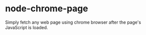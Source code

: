 # node-chrome-page
Simply fetch any web page using chrome browser after the page's JavaScript is loaded.